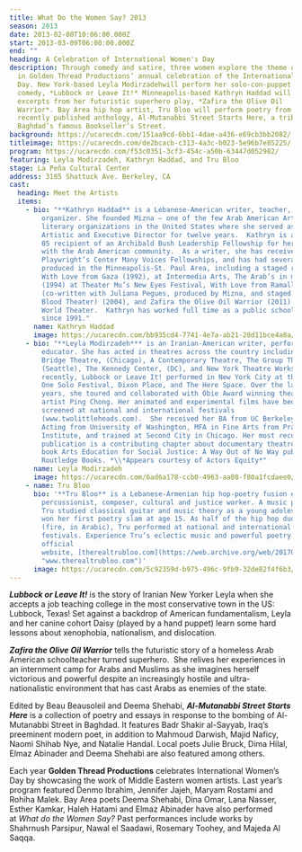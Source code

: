 ```yaml
---
title: What Do the Women Say? 2013
season: 2013
date: 2013-02-08T10:06:00.000Z
start: 2013-03-09T06:00:00.000Z
end: ""
heading: A Celebration of International Women's Day
description: Through comedy and satire, three women explore the theme of “home”
  in Golden Thread Productions’ annual celebration of the International Women’s
  Day. New York-based Leyla Modirzadehwill perform her solo-con-puppet
  comedy, *Lubbock or Leave It!* Minneapolis-based Kathryn Haddad will share
  excerpts from her futuristic superhero play, *Zafira the Olive Oil
  Warrior*. Bay Area hip hop artist, Tru Bloo will perform poetry from the
  recently published anthology, Al-Mutanabbi Street Starts Here, a tribute to
  Baghdad’s famous Bookseller’s Street.
background: https://ucarecdn.com/151aa9cd-6bb1-4dae-a436-e69cb3bb2082/
titleimage: https://ucarecdn.com/de2bcacb-c313-4a3c-b023-5e96b7e85225/
program: https://ucarecdn.com/f53c0351-3cf3-454c-a50b-63447d052982/
featuring: Leyla Modirzadeh, Kathryn Haddad, and Tru Bloo
stage: La Peña Cultural Center
address: 3105 Shattuck Ave. Berkeley, CA
cast:
  heading: Meet the Artists
  items:
    - bio: "**Kathryn Haddad** is a Lebanese-American writer, teacher, and community
        organizer. She founded Mizna – one of the few Arab American Arts and
        literary organizations in the United States where she served as its
        Artistic and Executive Director for twelve years.  Kathryn is a 2004 –
        05 recipient of an Archibald Bush Leadership Fellowship for her work
        with the Arab American community.  As a writer, she has received three
        Playwright’s Center Many Voices Fellowships, and has had several plays
        produced in the Minneapolis-St. Paul Area, including a staged reading of
        With Love from Gaza (1992), at Intermedia Arts, The Arab’s in my Head
        (1994) at Theater Mu’s New Eyes Festival, With Love from Ramallah
        (co-written with Juliana Pegues, produced by Mizna, and staged at Mixed
        Blood Theater) (2004), and Zafira the Olive Oil Warrior (2011) at Pangea
        World Theater.  Kathryn has worked full time as a public school teacher
        since 1991."
      name: Kathryn Haddad
      image: https://ucarecdn.com/bb935cd4-7741-4e7a-ab21-20d11bce4a8a/
    - bio: "**Leyla Modirzadeh*** is an Iranian-American writer, performer, and
        educator. She has acted in theatres across the country including Wisdom
        Bridge Theatre, (Chicago), A Contemporary Theatre, The Group Theatre,
        (Seattle), The Kennedy Center, (DC), and New York Theatre Workshop. Most
        recently, Lubbock or Leave It! performed in New York City at the Plus
        One Solo Festival, Dixon Place, and The Here Space. Over the last 17
        years, she toured and collaborated with Obie Award winning theatre
        artist Ping Chong. Her animated and experimental films have been
        screened at national and international festivals
        (www.twolittleheads.com).  She received her BA from UC Berkeley, MFA in
        Acting from University of Washington, MFA in Fine Arts from Pratt
        Institute, and trained at Second City in Chicago. Her most recent
        publication is a contributing chapter about documentary theatre in the
        book Arts Education for Social Justice: A Way Out of No Way published by
        Routledge Books. *\\*Appears courtesy of Actors Equity*"
      name: Leyla Modirzadeh
      image: https://ucarecdn.com/6ad6a178-ccb0-4963-aa08-f80a1fcdaee0/
    - name: Tru Bloo
      bio: '**Tru Bloo** is a Lebanese-Armenian hip hop-poetry fusion emcee,
        percussionist, composer, cultural and justice worker. A music prodigy,
        Tru studied classical guitar and music theory as a young adolescent and
        won her first poetry slam at age 15. As half of the hip hop duo, NaR
        (fire, in Arabic), Tru performed at national and international
        festivals. Experience Tru’s eclectic music and powerful poetry at her
        official
        website, [therealtrubloo.com](https://web.archive.org/web/20170927075150/ttp://www.therealtrubloo.com/
        "www.therealtrubloo.com")'
      image: https://ucarecdn.com/5c92359d-b975-496c-9fb9-32de82f4f6b3/
---
```

***Lubbock or Leave It!*** is the story of Iranian New Yorker Leyla when she accepts a job teaching college in the most conservative town in the US: Lubbock, Texas! Set against a backdrop of American fundamentalism, Leyla and her canine cohort Daisy (played by a hand puppet) learn some hard lessons about xenophobia, nationalism, and dislocation.

***Zafira the Olive Oil Warrior*** tells the futuristic story of a homeless Arab American schoolteacher turned superhero.  She relives her experiences in an internment camp for Arabs and Muslims as she imagines herself victorious and powerful despite an increasingly hostile and ultra-nationalistic environment that has cast Arabs as enemies of the state.

Edited by Beau Beausoleil and Deema Shehabi, ***Al-Mutanabbi Street Starts Here*** is a collection of poetry and essays in response to the bombing of Al-Mutanabbi Street in Baghdad. It features Badr Shakir al-Sayyab, Iraq’s preeminent modern poet, in addition to Mahmoud Darwish, Majid Naficy, Naomi Shihab Nye, and Natalie Handal. Local poets Julie Bruck, Dima Hilal, Elmaz Abinader and Deema Shehabi are also featured among others.

Each year **Golden Thread Productions** celebrates International Women’s Day by showcasing the work of Middle Eastern women artists. Last year’s program featured Denmo Ibrahim, Jennifer Jajeh, Maryam Rostami and Rohiha Malek. Bay Area poets Deema Shehabi, Dina Omar, Lana Nasser, Esther Kamkar, Haleh Hatami and Elmaz Abinader have also performed at *What do the Women Say?* Past performances include works by Shahrnush Parsipur, Nawal el Saadawi, Rosemary Toohey, and Majeda Al Saqqa.